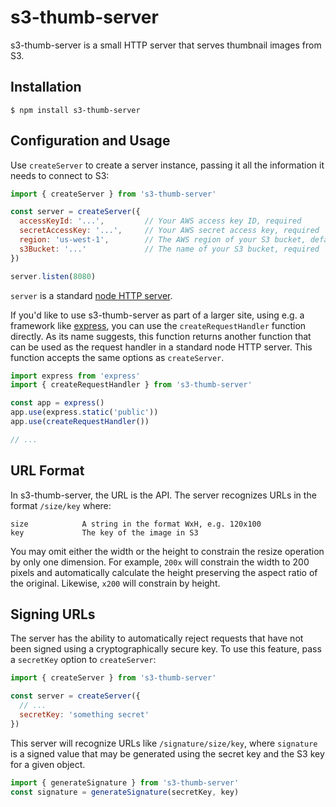 # s3-thumb-server

s3-thumb-server is a small HTTP server that serves thumbnail images from S3.

## Installation

    $ npm install s3-thumb-server

## Configuration and Usage

Use `createServer` to create a server instance, passing it all the information it needs to connect to S3:

```js
import { createServer } from 's3-thumb-server'

const server = createServer({
  accessKeyId: '...',         // Your AWS access key ID, required
  secretAccessKey: '...',     // Your AWS secret access key, required
  region: 'us-west-1',        // The AWS region of your S3 bucket, defaults to "us-west-1"
  s3Bucket: '...'             // The name of your S3 bucket, required
})

server.listen(8080)
```

`server` is a standard [node HTTP server](https://nodejs.org/api/http.html#http_class_http_server).

If you'd like to use s3-thumb-server as part of a larger site, using e.g. a framework like [express](http://expressjs.com/), you can use the `createRequestHandler` function directly. As its name suggests, this function returns another function that can be used as the request handler in a standard node HTTP server. This function accepts the same options as `createServer`.

```js
import express from 'express'
import { createRequestHandler } from 's3-thumb-server'

const app = express()
app.use(express.static('public'))
app.use(createRequestHandler())

// ...
```

## URL Format

In s3-thumb-server, the URL is the API. The server recognizes URLs in the format `/size/key` where:

    size            A string in the format WxH, e.g. 120x100
    key             The key of the image in S3

You may omit either the width or the height to constrain the resize operation by only one dimension. For example, `200x` will constrain the width to 200 pixels and automatically calculate the height preserving the aspect ratio of the original. Likewise, `x200` will constrain by height.

## Signing URLs

The server has the ability to automatically reject requests that have not been signed using a cryptographically secure key. To use this feature, pass a `secretKey` option to `createServer`:

```js
import { createServer } from 's3-thumb-server'

const server = createServer({
  // ...
  secretKey: 'something secret'
})
```

This server will recognize URLs like `/signature/size/key`, where `signature` is a signed value that may be generated using the secret key and the S3 key for a given object.

```js
import { generateSignature } from 's3-thumb-server'
const signature = generateSignature(secretKey, key)
```
